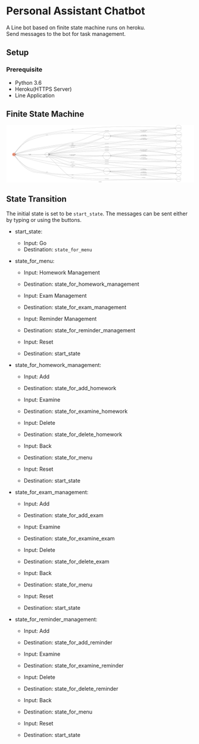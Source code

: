 # Personal Assistant Chatbot
A Line bot based on finite state machine runs on heroku.<br>
Send messages to the bot for task management.<br>

## Setup
### Prerequisite
* Python 3.6
* Heroku(HTTPS Server)
* Line Application

## Finite State Machine
![fsm](./fsm.png)

## State Transition
The initial state is set to be `start_state`.
The messages can be sent either by typing or using the buttons.

* start_state:<br>
    * Input: Go<br>
    * Destination: `state_for_menu`<br>
    
* state_for_menu:<br>
    * Input: Homework Management<br>
    * Destination: state_for_homework_management<br>
    
    * Input: Exam Management<br>
    * Destination: state_for_exam_management<br>
    
    * Input: Reminder Management<br>
    * Destination: state_for_reminder_management<br>

    * Input: Reset<br>
    * Destination: start_state<br>
    
* state_for_homework_management:<br>
    * Input: Add<br>
    * Destination: state_for_add_homework<br>
    
    * Input: Examine<br>
    * Destination: state_for_examine_homework<br>
    
    * Input: Delete<br>
    * Destination: state_for_delete_homework<br>
    
    * Input: Back<br>
    * Destination: state_for_menu<br>
    
    * Input: Reset<br>
    * Destination: start_state<br>
    
* state_for_exam_management:<br>
    * Input: Add<br>
    * Destination: state_for_add_exam<br>
    
    * Input: Examine<br>
    * Destination: state_for_examine_exam<br>
    
    * Input: Delete<br>
    * Destination: state_for_delete_exam<br>
    
    * Input: Back<br>
    * Destination: state_for_menu<br>
    
    * Input: Reset<br>
    * Destination: start_state<br>
    
* state_for_reminder_management:<br>
    * Input: Add<br>
    * Destination: state_for_add_reminder<br>
    
    * Input: Examine<br>
    * Destination: state_for_examine_reminder<br>
    
    * Input: Delete<br>
    * Destination: state_for_delete_reminder<br>
    
    * Input: Back<br>
    * Destination: state_for_menu<br>
    
    * Input: Reset<br>
    * Destination: start_state<br>    